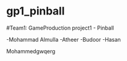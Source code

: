 # gp1_pinball
#Team1: GameProduction project1 - Pinball

-Mohammad Almulla
-Atheer
-Budoor
-Hasan

Mohammedgwqerg